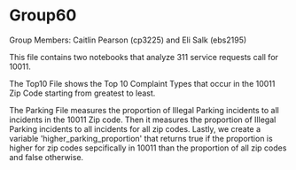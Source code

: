 # Group60
Group Members: Caitlin Pearson (cp3225) and Eli Salk (ebs2195)

This file contains two notebooks that analyze 311 service requests call for 10011. 

The Top10 File shows the Top 10 Complaint Types that occur in the 10011 Zip Code starting from greatest to least.

The Parking File measures the proportion of Illegal Parking incidents to all incidents in the 10011 Zip code. Then it measures the proportion of Illegal Parking incidents to all incidents for all zip codes. Lastly, we create a variable 'higher_parking_proportion' that returns true if the proportion is higher for zip codes sepcifically in 10011 than the proportion of all zip codes and false otherwise.